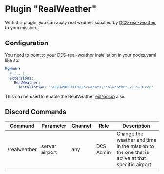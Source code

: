 # Plugin "RealWeather"
With this plugin, you can apply real weather supplied by [DCS-real-weather](https://github.com/evogelsa/DCS-real-weather)
to your mission.

## Configuration
You need to point to your DCS-real-weather installation in your nodes.yaml like so:
```yaml
MyNode:
  # [...]
  extensions:
    RealWeather:
      installation: '%USERPROFILE%\Documents\realweather_v1.9.0-rc2'
```
This can be used to enable the RealWeather [extension](../../extensions/README.md) also.

## Discord Commands

| Command              | Parameter           | Channel       | Role                  | Description                                                                                    |
|----------------------|---------------------|---------------|-----------------------|------------------------------------------------------------------------------------------------|
| /realweather         | server airport      | any           | DCS Admin             | Change the weather and time in the mission to the one that is active at that specific airport. |
